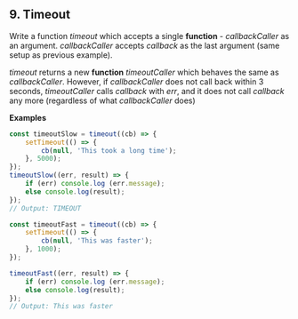 ## 9. Timeout 

Write a function _timeout_ which accepts a single __function__ - _callbackCaller_ as an argument.  _callbackCaller_ accepts _callback_ as the last argument (same setup as previous example).

_timeout_ returns a new __function__ _timeoutCaller_ which behaves the same as _callbackCaller_. However, if _callbackCaller_ does not call back within 3 seconds, _timeoutCaller_ calls _callback_ with _err_, and it does not call _callback_ any more (regardless of what _callbackCaller_ does)

__Examples__

```Javascript
const timeoutSlow = timeout((cb) => {
    setTimeout(() => {
        cb(null, 'This took a long time');
    }, 5000);
});
timeoutSlow((err, result) => {
    if (err) console.log (err.message);
    else console.log(result);
});
// Output: TIMEOUT

const timeoutFast = timeout((cb) => {
    setTimeout(() => {
        cb(null, 'This was faster');
    }, 1000);
});

timeoutFast((err, result) => {
    if (err) console.log (err.message);
    else console.log(result);
});
// Output: This was faster

```
